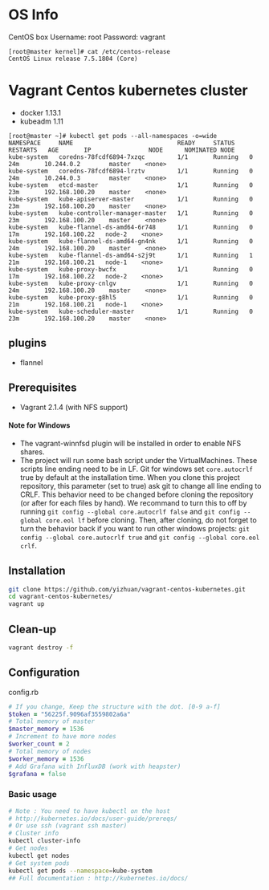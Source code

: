 # OS Info
CentOS box
Username: root
Password: vagrant

```
[root@master kernel]# cat /etc/centos-release
CentOS Linux release 7.5.1804 (Core)
```

# Vagrant Centos kubernetes cluster
- docker 1.13.1
- kubeadm 1.11

```
[root@master ~]# kubectl get pods --all-namespaces -o=wide
NAMESPACE     NAME                             READY     STATUS    RESTARTS   AGE       IP                NODE      NOMINATED NODE
kube-system   coredns-78fcdf6894-7xzqc         1/1       Running   0          24m       10.244.0.2        master    <none>
kube-system   coredns-78fcdf6894-lrztv         1/1       Running   0          24m       10.244.0.3        master    <none>
kube-system   etcd-master                      1/1       Running   0          23m       192.168.100.20    master    <none>
kube-system   kube-apiserver-master            1/1       Running   0          23m       192.168.100.20    master    <none>
kube-system   kube-controller-manager-master   1/1       Running   0          23m       192.168.100.20    master    <none>
kube-system   kube-flannel-ds-amd64-6r748      1/1       Running   0          17m       192.168.100.22   node-2    <none>
kube-system   kube-flannel-ds-amd64-gn4nk      1/1       Running   0          24m       192.168.100.20    master    <none>
kube-system   kube-flannel-ds-amd64-s2j9t      1/1       Running   1          21m       192.168.100.21   node-1    <none>
kube-system   kube-proxy-bwcfx                 1/1       Running   0          17m       192.168.100.22   node-2    <none>
kube-system   kube-proxy-cnlgv                 1/1       Running   0          24m       192.168.100.20    master    <none>
kube-system   kube-proxy-g8hl5                 1/1       Running   0          21m       192.168.100.21   node-1    <none>
kube-system   kube-scheduler-master            1/1       Running   0          23m       192.168.100.20    master    <none>
```

## plugins
- flannel

## Prerequisites 
- Vagrant 2.1.4 (with NFS support)

#### Note for Windows

- The vagrant-winnfsd plugin will be installed in order to enable NFS shares.
- The project will run some bash script under the VirtualMachines. These scripts line ending need to be in LF. Git for windows set ```core.autocrlf``` true by default at the installation time. When you clone this project repository, this parameter (set to true) ask git to change all line ending to CRLF. This behavior need to be changed before cloning the repository (or after for each files by hand). We recommand to turn this to off by running ```git config --global core.autocrlf false``` and ```git config --global core.eol lf``` before cloning. Then, after cloning, do not forget to turn the behavior back if you want to run other windows projects: ```git config --global core.autocrlf true``` and ```git config --global core.eol crlf```.

## Installation
```bash
git clone https://github.com/yizhuan/vagrant-centos-kubernetes.git
cd vagrant-centos-kubernetes/
vagrant up
```
## Clean-up
```bash
vagrant destroy -f
```

## Configuration
config.rb
```ruby
# If you change, Keep the structure with the dot. [0-9 a-f]
$token = "56225f.9096af3559802a6a"
# Total memory of master
$master_memory = 1536
# Increment to have more nodes
$worker_count = 2
# Total memory of nodes
$worker_memory = 1536
# Add Grafana with InfluxDB (work with heapster)
$grafana = false
```

### Basic usage
```bash
# Note : You need to have kubectl on the host
# http://kubernetes.io/docs/user-guide/prereqs/
# Or use ssh (vagrant ssh master)
# Cluster info
kubectl cluster-info
# Get nodes
kubectl get nodes
# Get system pods
kubectl get pods --namespace=kube-system
## Full documentation : http://kubernetes.io/docs/
```
